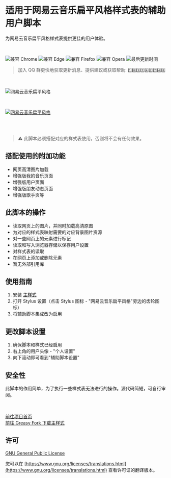 # 适用于网易云音乐扁平风格样式表的辅助用户脚本
为网易云音乐扁平风格样式表提供更佳的用户体验。


<br>

![兼容 Chrome](https://img.shields.io/badge/dynamic/json?color=red&label=%E5%85%BC%E5%AE%B9%20Google%20Chrome&logo=google-chrome&style=for-the-badge&logoColor=red&query=%24.gc&url=https://wtonychen.github.io/flatnmusic/COMPATIBILITY)
![兼容 Edge](https://img.shields.io/badge/dynamic/json?color=0078d7&label=%E5%85%BC%E5%AE%B9%20Microsoft%20Edge&logo=microsoft-edge&style=for-the-badge&logoColor=0078d7&query=%24.me&url=https://wtonychen.github.io/flatnmusic/COMPATIBILITY)
![兼容 Firefox](https://img.shields.io/badge/dynamic/json?color=ff7139&label=%E5%85%BC%E5%AE%B9%20Mozilla%20Firefox&logo=firefox-browser&style=for-the-badge&query=%24.mf&url=https://wtonychen.github.io/flatnmusic/COMPATIBILITY)
![兼容 Opera](https://img.shields.io/badge/dynamic/json?color=ff182d&label=%E5%85%BC%E5%AE%B9%20Opera&logo=opera&style=for-the-badge&logoColor=ff182d&query=%24.o&url=https://wtonychen.github.io/flatnmusic/COMPATIBILITY)
![最后更新时间](https://img.shields.io/github/last-commit/wTonyChen/flatnmusic?color=blue&label=%E6%9B%B4%E6%96%B0%E6%97%B6%E9%97%B4&style=for-the-badge)


> 加入 QQ 群更快地获取更新消息、提供建议或获取帮助: `1️⃣8️⃣3️⃣7️⃣4️⃣2️⃣7️⃣4️⃣8️⃣`


<br>

![网易云音乐扁平风格](https://wtonychen.github.io/flatnmusic/screenshots/repository-open-graph.png)

<br>

[![网易云音乐扁平风格](https://github-readme-stats.vercel.app/api/pin/?username=wTonyChen&repo=flatnmusic)](https://wtonychen.github.io/flatnmusic/)

<br><br>

> ⚠ 此脚本必须搭配对应的样式表使用，否则将不会有任何效果。

## 搭配使用的附加功能
- 网页高清图片加载
- 增强版我的音乐页面
- 增强版用户页面
- 增强版朋友动态页面
- 增强版歌手页等

## 此脚本的操作
- 读取网页上的图片，并同时加载高清原图
- 为对应的样式表映射需要的对应背景图片资源
- 对一些网页上的元素进行标记
- 读取和写入浏览器存储以保存用户设置
- 对样式表的读取
- 在网页上添加或删除元素
- 暂无外部引用库

## 使用指南
1. 安装 [主样式](https://greasyfork.org/scripts/406821)
2. 打开 Stylus 设置（点击 Stylus 图标 - "网易云音乐扁平风格"旁边的齿轮图标）
3. 将辅助脚本集成改为启用

## 更改脚本设置
1. 确保脚本和样式已经启用
2. 右上角的用户头像 - "个人设置"
3. 向下滚动即可看到"辅助脚本设置"

## 安全性
此脚本的作用简单，为了执行一些样式表无法进行的操作。源代码简短，可自行审阅。


<br><br>
[前往项目首页](https://github.com/wTonyChen/flatnmusic)<br>
[前往 Greasy Fork 下载主样式](https://greasyfork.org/scripts/406821)


## 许可

[GNU General Public License](https://github.com/wTonyChen/flatnmusic/blob/master/LICENSE)

您可以在 [https://www.gnu.org/licenses/translations.html](https://www.gnu.org/licenses/translations.html) 查看许可证的翻译版本。
